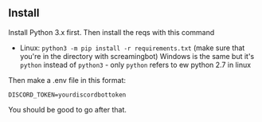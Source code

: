 ## Install

Install Python 3.x first. Then install the reqs with this command
 - Linux: `python3 -m pip install -r requirements.txt` (make sure that you're in the directory with screamingbot)
Windows is the same but it's `python` instead of `python3` - only `python` refers to ew python 2.7 in linux


Then make a .env file in this format:
```
DISCORD_TOKEN=yourdiscordbottoken
```

You should be good to go after that.